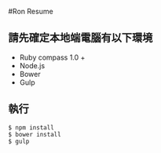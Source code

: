 #Ron Resume

## 請先確定本地端電腦有以下環境

- Ruby compass 1.0 +
- Node.js
- Bower
- Gulp

## 執行

	$ npm install
	$ bower install
	$ gulp

